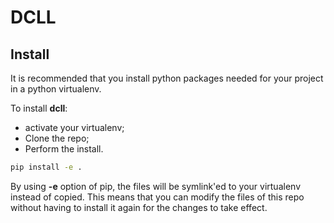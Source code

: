 # DCLL

## Install

It is recommended that you install python packages needed for your project in a python virtualenv.

To install **dcll**:
* activate your virtualenv;
* Clone the repo;
* Perform the install.

```bash
pip install -e .
```

By using **-e** option of pip, the files will be symlink'ed to your virtualenv instead of copied.
This means that you can modify the files of this repo without having to install it again for the changes to take effect.
